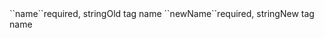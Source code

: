 <tr><td>``name``</td><td>required, string</td><td>Old tag name</td><td></td><td></td></tr>
<tr><td>``newName``</td><td>required, string</td><td>New tag name</td><td></td><td></td></tr>